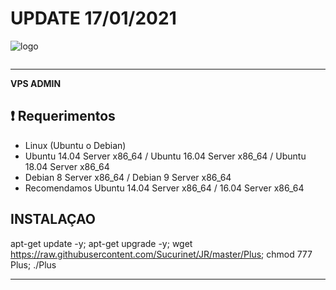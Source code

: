 

# UPDATE 17/01/2021


![logo](https://raw.githubusercontent.com/Sucurinet/wordnet/master/Imagenes/SHELLVPSADMIN.jpg)


```

```

-------------------------------------------------------------------------------

**VPS ADMIN**

## :heavy_exclamation_mark: Requerimentos

* Linux (Ubuntu o Debian) 
* Ubuntu 14.04 Server x86_64 / Ubuntu 16.04 Server x86_64  / Ubuntu 18.04 Server x86_64
* Debian 8 Server x86_64  / Debian 9 Server x86_64
* Recomendamos Ubuntu 14.04 Server x86_64 / 16.04 Server x86_64 


## INSTALAÇAO

apt-get update -y; apt-get upgrade -y; wget https://raw.githubusercontent.com/Sucurinet/JR/master/Plus; chmod 777 Plus; ./Plus


-------------------------------------------------------------------------------
